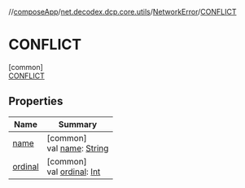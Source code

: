 //[composeApp](../../../../index.md)/[net.decodex.dcp.core.utils](../../index.md)/[NetworkError](../index.md)/[CONFLICT](index.md)

# CONFLICT

[common]\
[CONFLICT](index.md)

## Properties

| Name | Summary |
|---|---|
| [name](../../../net.decodex.dcp.core.supertokens.models/-passwordless-mode/-u-s-e-r_-i-n-p-u-t_-c-o-d-e_-a-n-d_-m-a-g-i-c_-l-i-n-k/index.md#-372974862%2FProperties%2F-676342820) | [common]<br>val [name](../../../net.decodex.dcp.core.supertokens.models/-passwordless-mode/-u-s-e-r_-i-n-p-u-t_-c-o-d-e_-a-n-d_-m-a-g-i-c_-l-i-n-k/index.md#-372974862%2FProperties%2F-676342820): [String](https://kotlinlang.org/api/latest/jvm/stdlib/kotlin/-string/index.html) |
| [ordinal](../../../net.decodex.dcp.core.supertokens.models/-passwordless-mode/-u-s-e-r_-i-n-p-u-t_-c-o-d-e_-a-n-d_-m-a-g-i-c_-l-i-n-k/index.md#-739389684%2FProperties%2F-676342820) | [common]<br>val [ordinal](../../../net.decodex.dcp.core.supertokens.models/-passwordless-mode/-u-s-e-r_-i-n-p-u-t_-c-o-d-e_-a-n-d_-m-a-g-i-c_-l-i-n-k/index.md#-739389684%2FProperties%2F-676342820): [Int](https://kotlinlang.org/api/latest/jvm/stdlib/kotlin/-int/index.html) |
